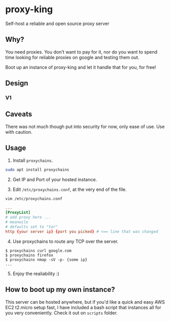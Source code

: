 # proxy-king

Self-host a reliable and open source proxy server

## Why?

You need proxies. You don't want to pay for it, nor do you want to spend time looking for reliable proxies on google and testing them out.

Boot up an instance of proxy-king and let it handle that for you, for free!

## Design

### V1



## Caveats 

There was not much though put into security for now, only ease of use. Use with caution.

## Usage

1. Install `proxychains`.

```bash
sudo apt install proxychains
```

2. Get IP and Port of your hosted instance.

3. Edit `/etc/proxychains.conf`, at the very end of the file.


```bash
vim /etc/proxychains.conf
```

```conf
...
[ProxyList]
# add proxy here ...
# meanwile
# defaults set to "tor"
http {your server ip} {port you picked} # <== line that was changed
```

4. Use proxychains to route any TCP over the server.

```
$ proxychains curl google.com
$ proxychains firefox
$ proxychains nmap -sV -p- {some ip}
...
```

5. Enjoy the realiability :)

## How to boot up my own instance?

This server can be hosted anywhere, but if you'd like a quick and easy AWS EC2 t2.micro setup fast, I have included a bash script that instances all for you very conveniently. Check it out on `scripts` folder.


